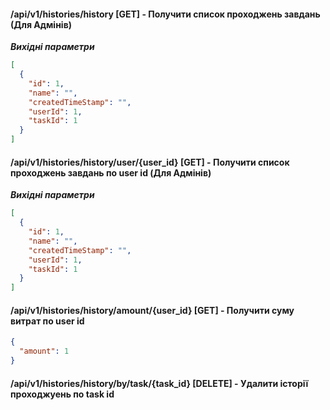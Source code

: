 #### /api/v1/histories/history [GET] - Получити список проходжень завдань (Для Адмінів)

***Вихідні параметри***

```json
[
  {
    "id": 1,
    "name": "",
    "createdTimeStamp": "",
    "userId": 1,
    "taskId": 1
  }
]
```

#### /api/v1/histories/history/user/{user_id} [GET] - Получити список проходжень завдань по user id (Для Адмінів)

***Вихідні параметри***

```json
[
  {
    "id": 1,
    "name": "",
    "createdTimeStamp": "",
    "userId": 1,
    "taskId": 1
  }
]
```

#### /api/v1/histories/history/amount/{user_id} [GET] - Получити суму витрат по user id

```json
{
  "amount": 1
}
```

#### /api/v1/histories/history/by/task/{task_id} [DELETE] - Удалити історії проходжуень по task id